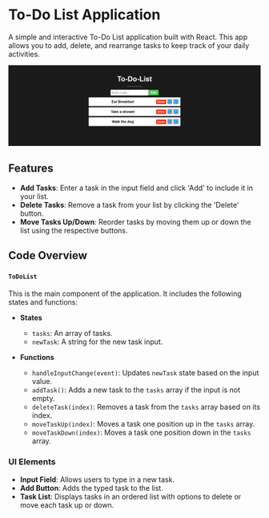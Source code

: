 # To-Do List Application

A simple and interactive To-Do List application built with React. This app allows you to add, delete, and rearrange tasks to keep track of your daily activities.

![To-Do-List App Screenshot](./.github/screen.png)

## Features

- **Add Tasks**: Enter a task in the input field and click 'Add' to include it in your list.
- **Delete Tasks**: Remove a task from your list by clicking the 'Delete' button.
- **Move Tasks Up/Down**: Reorder tasks by moving them up or down the list using the respective buttons.

## Code Overview

#### `ToDoList`

This is the main component of the application. It includes the following states and functions:

- **States**
  - `tasks`: An array of tasks.
  - `newTask`: A string for the new task input.

- **Functions**
  - `handleInputChange(event)`: Updates `newTask` state based on the input value.
  - `addTask()`: Adds a new task to the `tasks` array if the input is not empty.
  - `deleteTask(index)`: Removes a task from the `tasks` array based on its index.
  - `moveTaskUp(index)`: Moves a task one position up in the `tasks` array.
  - `moveTaskDown(index)`: Moves a task one position down in the `tasks` array.

### UI Elements

- **Input Field**: Allows users to type in a new task.
- **Add Button**: Adds the typed task to the list.
- **Task List**: Displays tasks in an ordered list with options to delete or move each task up or down.

